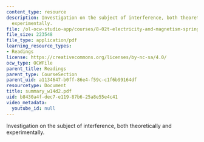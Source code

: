 ```yaml
---
content_type: resource
description: Investigation on the subject of interference, both theoretically and
  experimentally.
file: /ol-ocw-studio-app/courses/8-02t-electricity-and-magnetism-spring-2005/b8430a4fdec7e11987b625a8e55e4c41_summary_w14d2.pdf
file_size: 223548
file_type: application/pdf
learning_resource_types:
- Readings
license: https://creativecommons.org/licenses/by-nc-sa/4.0/
ocw_type: OCWFile
parent_title: Readings
parent_type: CourseSection
parent_uid: a1134647-b0ff-86e4-f59c-c1f6b99164df
resourcetype: Document
title: summary_w14d2.pdf
uid: b8430a4f-dec7-e119-87b6-25a8e55e4c41
video_metadata:
  youtube_id: null
---
```

Investigation on the subject of interference, both theoretically and experimentally.